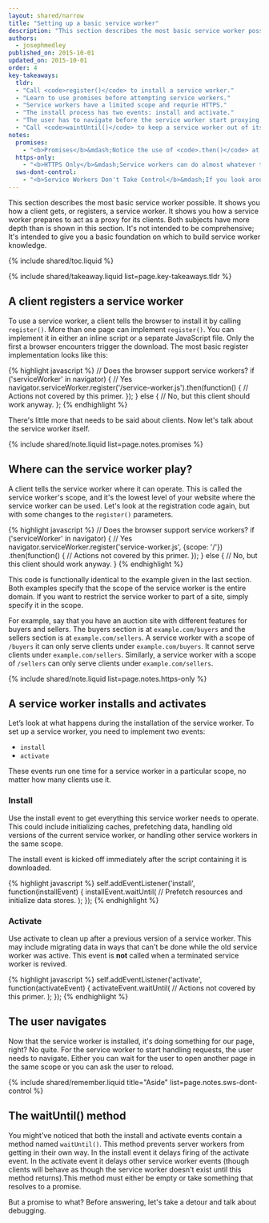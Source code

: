 ```yaml
---
layout: shared/narrow
title: "Setting up a basic service worker"
description: "This section describes the most basic service worker possible. It shows you how a client gets, or registers, a service worker. It shows you how a service worker prepares to act as a proxy for its clients. Both subjects have more depth than is shown in this section. It's not intended to be comprehensive; It's intended to give you a basic foundation on which to build service worker knowledge."
authors:
  - josephmedley
published_on: 2015-10-01
updated_on: 2015-10-01
order: 4
key-takeaways:
  tldr:   
  - "Call <code>register()</code> to install a service worker." 
  - "Learn to use promises before attempting service workers."
  - "Service workers have a limited scope and requrie HTTPS."
  - "The install process has two events: install and activate."
  - "The user has to navigate before the service worker start proxying."
  - "Call <code>waintUntil()</code> to keep a service worker out of its own way."
notes:
  promises:
    - "<b>Promises</b>&mdash;Notice the use of <code>.then()</code> at the end of the <code>register()</code> function. This is an example of an ECMAScript 2015 construct called a <a href='http://www.html5rocks.com/en/tutorials/es6/promises/'>promise</a>. Service workers make heavy use of promises. If you've never used promises before, you should familiarize yourself with them before trying to implement a service worker."
  https-only:
    - "<b>HTTPS Only</b>&mdash;Service workers can do almost whatever they want to HTTP requests and responses. Since this would make them targets for man-in-the-middle attacks, they must be served over HTTPS. This doesn't mean you need HTTPS for development and testing. Service workers served over localhost will also work."
  sws-dont-control:
    - "<b>Service Workers Don't Take Control</b>&mdash;If you look around the web, you'll find that many of the pages discussing service workers refer to the service worker as 'taking control' of a page. But as we saw earlier, a service workers can't change a page's DOM. That's why it may be more accurate to think of a service worker as ready to proxy."
---
```


<p class="intro">
  This section describes the most basic service worker possible. It shows you 
  how a client gets, or registers, a service worker. It shows you how a service 
  worker prepares to act as a proxy for its clients. Both subjects have more 
  depth than is shown in this section. It's not intended to be comprehensive; 
  It's intended to give you a basic foundation on which to build service worker 
  knowledge.
</p>

{% include shared/toc.liquid %}

{% include shared/takeaway.liquid list=page.key-takeaways.tldr %}

## A client registers a service worker

To use a service worker, a client tells the browser to install it by calling
`register()`. More than one page can implement `register()`. You can implement
it in either an inline script or a separate JavaScript file. Only the first a
browser encounters trigger the download. The most basic register implementation
looks like this:

{% highlight javascript %}
// Does the browser support service workers?
if ('serviceWorker' in navigator) {
  // Yes
  navigator.serviceWorker.register('/service-worker.js').then(function() {
    // Actions not covered by this primer.
  });
} else {
  // No, but this client should work anyway.
};
{% endhighlight %}

There's little more that needs to be said about clients. Now let's talk about 
the service worker itself.

{% include shared/note.liquid list=page.notes.promises %}

## Where can the service worker play?

A client tells the service worker where it can operate. This is called the
service worker's scope, and it's the lowest level of your website where the
service worker can be used. Let's look at the registration code again, but with
some changes to the `register()` parameters.

{% highlight javascript %}
// Does the browser support service workers?
if ('serviceWorker' in navigator) {
  // Yes
  navigator.serviceWorker.register('service-worker.js', {scope: '/'})
    .then(function() {
    // Actions not covered by this primer.
  });
} else {
  // No, but this client should work anyway.
}
{% endhighlight %}

This code is functionally identical to the example given in the last section. 
Both examples specify that the scope of the service worker is the entire domain. 
If you want to restrict the service worker to part of a site, simply specify it 
in the scope. 

For example, say that you have an auction site with different features for
buyers  and sellers. The buyers section is at `example.com/buyers` and the
sellers section  is at `example.com/sellers`. A service worker with a scope of
`/buyers` it can only  serve clients under `example.com/buyers`. It cannot serve
clients under  `example.com/sellers`. Similarly, a service worker with a scope
of `/sellers` can  only serve clients under `example.com/sellers`.

{% include shared/note.liquid list=page.notes.https-only %}

## A service worker installs and activates

Let’s look at what happens during the installation of the service worker. To set 
up a service worker, you need to implement two events:

* `install`
* `activate`

These events run one time for a service worker in a particular scope, no matter 
how many clients use it.

### Install

Use the install event to get everything this service worker needs to operate.
This could include initializing caches,  prefetching data, handling old versions
of the current service worker, or  handling other service workers in
the same scope.

The install event is kicked off immediately after the script containing it is
downloaded.

{% highlight javascript %}
self.addEventListener('install', function(installEvent) {
  installEvent.waitUntil(
    // Prefetch resources and initialize data stores.
  );
});
{% endhighlight %}

### Activate

Use activate to clean up after a previous version of a service worker. This may
include migrating data in ways that can't be done while the old service worker
was active. This event is **not** called when a terminated service worker is
revived.

{% highlight javascript %}
self.addEventListener('activate', function(activateEvent) {
  activateEvent.waitUntil(
    // Actions not covered by this primer.
  );
});
{% endhighlight %}

## The user navigates

Now that the service worker is installed, it's doing something for our page,
right? No quite. For the service worker to start handling requests, the user
needs to navigate. Either you can wait for the user to open another page in the
same scope or you can ask the user to reload.

{% include shared/remember.liquid title="Aside" list=page.notes.sws-dont-control %}

## The waitUntil() method

You might've noticed that both the install and activate events contain a method
named `waitUntil()`. This method prevents server workers from getting in their
own way. In the install event it delays firing of the activate event. In the
activate event it delays other service worker events (though clients will behave
as though the service worker doesn't exist until this method returns).This
method must either be empty or take something that resolves to a promise.

But a promise to what? Before answering, let's take a detour and talk about
debugging.







